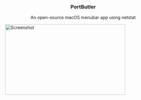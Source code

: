 <p align="center">
  <h3 align="center">PortButler</h3>
  <p align="center">An open-source macOS menubar app using netstat<p>
</p>
<img align="center" width="387.5px" height="230px" alt="Screenshot" src="https://github.com/albinekb/PortButler/raw/master/.github/preview.png">
